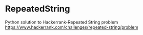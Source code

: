 # RepeatedString
Python solution to Hackerrank-Repeated String problem
https://www.hackerrank.com/challenges/repeated-string/problem
